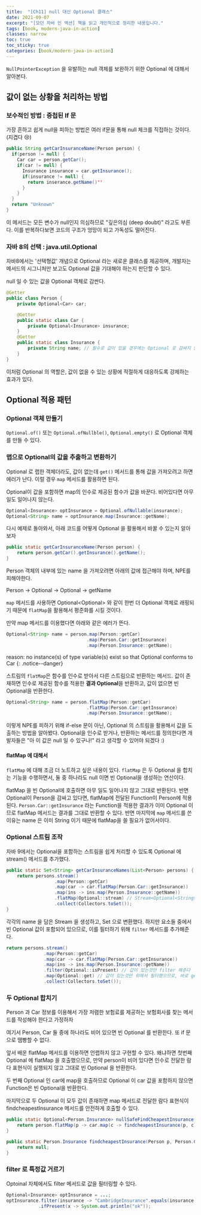 ```yaml
---
title:  "[Ch11] null 대신 Optional 클래스"
date: 2021-09-07
excerpt: "[모던 자바 인 액션] 책을 읽고 개인적으로 정리한 내용입니다."
tags: [book, modern-java-in-action]
classes: narrow
toc: true
toc_sticky: true
categories: [book/modern-java-in-action]
---
```


`NullPointerException` 을 유발하는 null 객체를 보완하기 위한 Optional 에 대해서 알아본다.

## 값이 없는 상황을 처리하는 방법

### 보수적인 방법 : 중첩된 If 문

가장 흔하고 쉽게 null을 피하는 방법은 여러 if문을 통해 null 체크를 직접하는 것이다. (지겹다 :cry:)

``` java
public String getCarInsuranceName(Person person) {
  if(person != null) {
    Car car = person.getCar();
    if(car != null) {
      Insurance insurance = car.getInsurance();
      if(insurance != null) {
        return inserance.getName()''
      }
    }
  }
  return "Unknown"
}
```

이 메서드는 모든 변수가 null인지 의심하므로 "깊은의심 (deep doubt)" 라고도 부른다. 이를 반복하다보면 코드의 구조가 엉망이 되고 가독성도 떨어진다.

### 자바 8의 선택 : java.util.Optional<T>

자바8에서는 '선택형값' 개념으로 Optional<T> 라는 새로운 클래스를 제공하며, 개발자는 메서드의 시그니처만 보고도 Optional 값을 기대해야 하는지 판단할 수 있다.

null 일 수 있는 값을 Optional<T> 객체로 감싼다.

``` java
@Getter
public class Person {
    private Optional<Car> car;

    @Getter
    public static class Car {
        private Optional<Insurance> insurance;
    }
    @Getter
    public static class Insurance {
        private String name; // 필수로 값이 있을 경우에는 Optional 로 감싸지 않는다.
    }
}
```

이처럼 Optional 의 역할은, 값이 없을 수 있는 상황에 적절하게 대응하도록 강제하는 효과가 있다.

## Optional 적용 패턴

### Optional 객체 만들기

`Optional.of()` 또는 `Optional.ofNullble()`, `Optional.empty()` 로 Optional 객체를 만들 수 있다.

### 맵으로 Optional의 값을 추출하고 변환하기

Optional 로 랩한 객체더라도, 값이 없는데 `get()` 메서드를 통해 값을 가져오려고 하면 에러가 난다. 이럴 경우 `map` 메서드를 활용하면 된다.

Optional이 값을 포함하면 map의 인수로 제공된 함수가 값을 바꾼다. 비어있다면 아무일도 일어나지 않는다.

``` java
Optional<Insurance> optInsurance = Optional.ofNullable(insurance);
Optional<String> name = optInsurance.map(Insurance::getName);
```

다시 예제로 돌아와서, 아래 코드를 어떻게 Optional 을 활용해서 바꿀 수 있는지 알아보자

``` java
public static getCarInsuranceName(Person person) {
    return person.getCar().getInsurance().getName();
}
```

Person 객체의 내부에 있는 name 을 가져오려면 아래의 값에 접근해야 하며, NPE를 피해야한다.

Person -> Optional<Car> -> Optional<Insurance> -> getName

`map` 메서드를 사용하면 Optional<Optional<Car>> 와 같이 한번 더 Optional 객체로 래핑되기 때문에 `flatMap`을 활용해서 평준화를 시킬 것이다.

만약 map 메서드를 이용했다면 아래와 같은 에러가 뜬다.

``` java
Optional<String> name = person.map(Person::getCar)
                              .map(Person.Car::getInsurance)
                              .map(Person.Insurance::getName);
```

reason: no instance(s) of type variable(s) exist so that Optional<Car> conforms to Car
{: .notice--danger}

스트림의 `flatMap`은 함수를 인수로 받아서 다른 스트림으로 반환하는 메서드. 값이 존재하면 인수로 제공된 함수를 적용한 **결과 Optional**을 반환하고, 값이 없으면 빈 Optional을 반환한다.

``` java
Optional<String> name = person.flatMap(Person::getCar)
                              .flatMap(Person.Car::getInsurance)
                              .map(Person.Insurance::getName);
```

이렇게 NPE를 피하기 위해 if-else 문이 아닌, Optional 의 스트림을 활용해서 값을 도출하는 방법을 알아봤다. Optional을 인수로 받거나, 반환하는 메서드를 정의한다면 개발자들은 "아 이 값은 null 일 수 있구나!" 라고 생각할 수 있어야 되겠다 :)

#### flatMap 에 대해서

`flatMap` 에 대해 조금 더 노트하고 싶은 내용이 있다. `flatMap` 은 두 Optional 을 합치는 기능을 수행하면서, 둘 중 하나라도 null 이면 빈 Optional을 생성하는 연산이다.


flatMap 을 빈 Optional에 호출하면 아무 일도 일어나지 않고 그대로 반환된다. 반면 Optional이 Person을 감싸고 있다면, flatMap에 전달된 Function이 Person에 적용된다. `Person.Car::getInsurance` 라는 Function을 적용한 결과가 이미 Optional 이므로 flatMap 메서드는 결과를 그대로 반환할 수 있다. 반면 마지막에 `map` 메서드를 쓴 이유는 name 은 이미 String 이기 때문에 flatMap을 쓸 필요가 없어서이다.


### Optional 스트림 조작

자바 9에서는 Optional을 포함하는 스트림을 쉽게 처리할 수 있도록 Optional 에 stream() 메서드를 추가했다.

``` java
public static Set<String> getCarInsuranceNames(List<Person> persons) {
    return persons.stream()
                  .map(Person::getCar)
                  .map(car -> car.flatMap(Person.Car::getInsurance))
                  .map(ins -> ins.map(Person.Insurance::getName))
                  .flatMap(Optional::stream) // Stream<Optional<String>> dmf Stream<String> 으로 평준화
                  .collect(Collectors.toSet());
}
```

각각의 name 을 담은 Stream 을 생성하고, Set 으로 변환했다. 하지만 요소들 중에서 빈 Optional 값이 포함되어 있으므로, 이를 필터하기 위해 `filter` 메서드를 추가해준다.

``` java
return persons.stream()
              .map(Person::getCar)
              .map(car -> car.flatMap(Person.Car::getInsurance))
              .map(ins -> ins.map(Person.Insurance::getName))
              .filter(Optional::isPresent) // 값이 있는것만 filter 해준다
              .map(Optional::get) // 값이 있는것만 위에서 필터했으므로, 바로 get으로 가져와도 된다.
              .collect(Collectors.toSet());
```

### 두 Optional 합치기

Person 과 Car 정보를 이용해서 가장 저렴한 보험료를 제공하는 보험회사를 찾는 메서드를 작성해야 한다고 가정하자

여기서 Person, Car 둘 중에 하나라도 비어 있으면 빈 Optional<Insurance> 를 반환한다. 또 if 문으로 땜빵할 수 없다.

앞서 배운 flatMap 메서드를 이용하면 언랩하지 않고 구현할 수 있다. 왜냐하면 첫번째 Optional 에 flatMap 을 호출했으므로, 만약 person이 비어 있다면 인수로 전달한 람다 표현식이 실행되지 않고 그대로 빈 Optional 을 반환한다.

두 번째 Optional 인 car에 map을 호출하므로 Optional 이 car 값을 포함하지 않으면 Function은 빈 Optional을 반환한다.

마지막으로 두 Optional 이 모두 값이 존재하면 map 메서드로 전달한 람다 표현식이 findcheapestInsurance 메서드를 안전하게 호출할 수 있다.

``` java
public static Optional<Person.Insurance> nullSafeFindCheapestInsurance(Optional<Person> person, Optional<Person.Car> car) {
    return person.flatMap(p -> car.map(c -> findcheapestInsurance(p, c)));
}

public static Person.Insurance findcheapestInsurance(Person p, Person.Car c) {
    return null;
}
```

### filter 로 특정값 거르기

Optoinal 자체에서도 filter 메서드로 값을 필터링할 수 있다.

``` java
Optional<Insurance> optInsurance = ...;
optInsurance.filter(insurance -> "CambridgeInsurance".equals(insurance.getName()))
            .ifPresent(x -> System.out.println("ok"));

```

